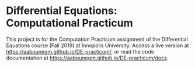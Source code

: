 # Differential Equations: Computational Practicum

This project is for the Computation Practicum assignment of the Differential Equations course (Fall 2019) at Innopolis University.
Access a live version at <https://aabounegm.github.io/DE-practicum/>, or read the code documentation at <https://aabounegm.github.io/DE-practicum/docs>.
